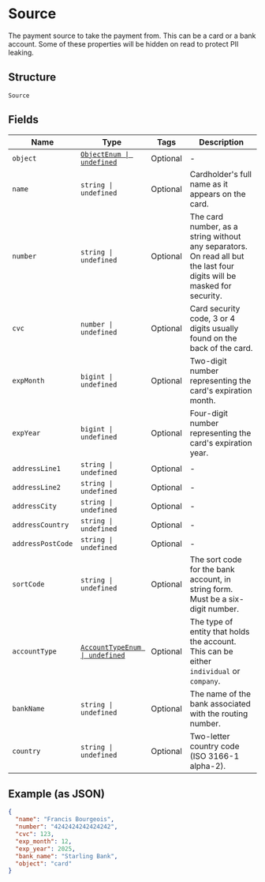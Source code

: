 
# Source

The payment source to take the payment from. This can be a card or a bank account. Some of these properties will be hidden on read to protect PII leaking.

## Structure

`Source`

## Fields

| Name | Type | Tags | Description |
|  --- | --- | --- | --- |
| `object` | [`ObjectEnum \| undefined`](../../doc/models/object-enum.md) | Optional | - |
| `name` | `string \| undefined` | Optional | Cardholder's full name as it appears on the card. |
| `number` | `string \| undefined` | Optional | The card number, as a string without any separators. On read all but the last four digits will be masked for security. |
| `cvc` | `number \| undefined` | Optional | Card security code, 3 or 4 digits usually found on the back of the card. |
| `expMonth` | `bigint \| undefined` | Optional | Two-digit number representing the card's expiration month. |
| `expYear` | `bigint \| undefined` | Optional | Four-digit number representing the card's expiration year. |
| `addressLine1` | `string \| undefined` | Optional | - |
| `addressLine2` | `string \| undefined` | Optional | - |
| `addressCity` | `string \| undefined` | Optional | - |
| `addressCountry` | `string \| undefined` | Optional | - |
| `addressPostCode` | `string \| undefined` | Optional | - |
| `sortCode` | `string \| undefined` | Optional | The sort code for the bank account, in string form. Must be a six-digit number. |
| `accountType` | [`AccountTypeEnum \| undefined`](../../doc/models/account-type-enum.md) | Optional | The type of entity that holds the account. This can be either `individual` or `company`. |
| `bankName` | `string \| undefined` | Optional | The name of the bank associated with the routing number. |
| `country` | `string \| undefined` | Optional | Two-letter country code (ISO 3166-1 alpha-2). |

## Example (as JSON)

```json
{
  "name": "Francis Bourgeois",
  "number": "4242424242424242",
  "cvc": 123,
  "exp_month": 12,
  "exp_year": 2025,
  "bank_name": "Starling Bank",
  "object": "card"
}
```

